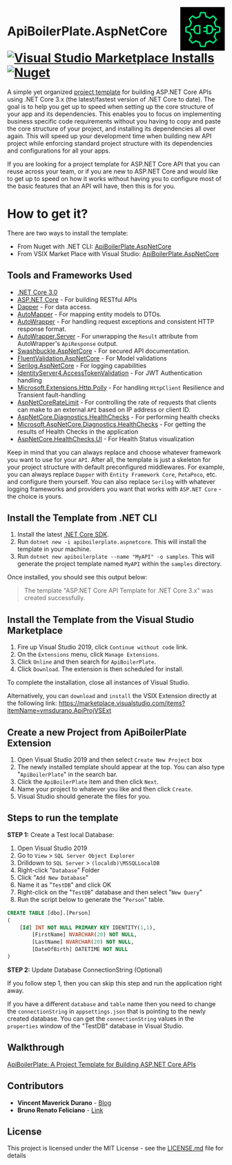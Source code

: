 <img align="right" src="logo.PNG" />

# ApiBoilerPlate.AspNetCore [![Visual Studio Marketplace Installs](https://img.shields.io/visual-studio-marketplace/i/vmsdurano.ApiProjVSExt?color=green)](https://marketplace.visualstudio.com/items?itemName=vmsdurano.ApiProjVSExt) [![Nuget](https://img.shields.io/nuget/dt/ApiBoilerPlate.AspNetCore?color=blue)](https://www.nuget.org/packages/ApiBoilerPlate.AspNetCore)

A simple yet organized [project template](https://marketplace.visualstudio.com/items?itemName=vmsdurano.ApiProjVSExt) for building ASP.NET Core APIs using .NET Core 3.x (the latest/fastest version of .NET Core to date). The goal is to help you get up to speed when setting up the core structure of your app and its dependencies. This enables you to focus on implementing business specific code requirements without you having to copy and paste the core structure of your project, and installing its dependencies all over again. This will speed up your development time when building new API project while enforcing standard project structure with its dependencies and configurations for all your apps.

If you are looking for a project template for ASP.NET Core API that you can reuse across your team, or if you are new to ASP.NET Core and would like to get up to speed on how it works without having you to configure most of the basic features that an API will have, then this is for you.

# How to get it?
There are two ways to install the template:
* From Nuget with .NET CLI: [ApiBoilerPlate.AspNetCore](https://www.nuget.org/packages/ApiBoilerPlate.AspNetCore)
* From VSIX Market Place with Visual Studio: [ApiBoilerPlate.AspNetCore](https://marketplace.visualstudio.com/items?itemName=vmsdurano.ApiProjVSExt)

## Tools and Frameworks Used

* [.NET Core 3.0](https://dotnet.microsoft.com/download/dotnet-core)
* [ASP.NET Core](https://docs.microsoft.com/en-us/aspnet/core/?view=aspnetcore-3.0) - For building RESTful APIs
* [Dapper](https://dapper-tutorial.net/dapper) - For data access.
* [AutoMapper](https://github.com/AutoMapper/AutoMapper) - For mapping entity models to DTOs.
* [AutoWrapper](https://github.com/proudmonkey/AutoWrapper) - For handling request exceptions and consistent HTTP response format.
* [AutoWrapper.Server](https://github.com/proudmonkey/AutoWrapper.Server) - For unwrapping the `Result` attribute from AutoWrapper's `ApiResponse` output.
* [Swashbuckle.AspNetCore](https://github.com/domaindrivendev/Swashbuckle.AspNetCore) - For secured API documentation.
* [FluentValidation.AspNetCore](https://fluentvalidation.net/aspnet) - For Model validations
* [Serilog.AspNetCore](https://github.com/serilog/serilog-aspnetcore) - For logging capabilities
* [IdentityServer4.AccessTokenValidation](https://github.com/IdentityServer/IdentityServer4.AccessTokenValidation) - For JWT Authentication handling
* [Microsoft.Extensions.Http.Polly](https://github.com/App-vNext/Polly/wiki/Polly-and-HttpClientFactory) - For handling `HttpClient` Resilience and Transient fault-handling
* [AspNetCoreRateLimit](https://github.com/stefanprodan/AspNetCoreRateLimit) - For controlling the rate of requests that clients can make to an external `API` based on IP address or client ID.
* [AspNetCore.Diagnostics.HealthChecks](https://github.com/Xabaril/AspNetCore.Diagnostics.HealthChecks) - For performing health checks
* [Microsoft.AspNetCore.Diagnostics.HealthChecks](https://docs.microsoft.com/en-us/aspnet/core/host-and-deploy/health-checks?view=aspnetcore-3.0) - For getting the results of Health Checks in the application
* [AspNetCore.HealthChecks.UI](https://www.nuget.org/packages/AspNetCore.HealthChecks.UI/) - For Health Status visualization


Keep in mind that you can always replace and choose whatever framework you want to use for your `API`. After all, the template is just a skeleton for your project structure with default preconfigured middlewares. For example, you can always replace `Dapper` with `Entity Framework Core`, `PetaPoco`, etc. and configure them yourself. You can also replace `Serilog` with whatever logging frameworks and providers you want that works with `ASP.NET Core` - the choice is yours.

## Install the Template from .NET CLI
1. Install the latest [.NET Core SDK](https://dotnet.microsoft.com/download/dotnet-core/3.0).
2. Run `dotnet new -i apiboilerplate.aspnetcore`. This will install the template in your machine.
3. Run `dotnet new apiboilerplate --name "MyAPI" -o samples`. This will generate the project template named `MyAPI` within the `samples` directory.

Once installed, you should see this output below:

> The template "ASP.NET Core API Template for .NET Core 3.x" was created successfully.  

## Install the Template from the Visual Studio Marketplace

1. Fire up Visual Studio 2019, click `Continue without code` link.
2. On the `Extensions` menu, click `Manage Extensions`.
3. Click `Online` and then search for `ApiBoilerPlate`.
4. Click `Download`. The extension is then scheduled for install.

To complete the installation, close all instances of Visual Studio.

Alternatively, you can `download` and `install` the VSIX Extension directly at the following link: https://marketplace.visualstudio.com/items?itemName=vmsdurano.ApiProjVSExt

## Create a new Project from ApiBoilerPlate Extension

1. Open Visual Studio 2019 and then select `Create New Project` box
2. The newly installed template should appear at the top. You can also type "`ApiBoilerPlate`" in the search bar.
3. Click the `ApiBoilerPlate` item and then click `Next`.
4. Name your project to whatever you like and then click `Create`.
5. Visual Studio should generate the files for you.

## Steps to run the template

**STEP 1:** Create a Test local Database:

1. Open Visual Studio 2019
2. Go to `View` > `SQL Server Object Explorer`
3. Drilldown to `SQL Server` > `(localdb)\MSSQLLocalDB`
4. Right-click "`Database`" Folder
5. Click "`Add New Database`"
6. Name it as "`TestDB`" and click OK
7. Right-click on the "`TestDB`" database and then select "`New Query`"
8. Run the script below to generate the "`Person`" table.

```sql
CREATE TABLE [dbo].[Person]
(
	[Id] INT NOT NULL PRIMARY KEY IDENTITY(1,1), 
    	[FirstName] NVARCHAR(20) NOT NULL, 
    	[LastName] NVARCHAR(20) NOT NULL, 
    	[DateOfBirth] DATETIME NOT NULL
)
```

**STEP 2:** Update Database ConnectionString (Optional)

If you follow step 1, then you can skip this step and run the application right away.

If you have a different `database` and `table` name then you need to change the `connectionString` in `appsettings.json` that is pointing to the newly created database. You can get the `connectionString` values in the `properties` window of the "TestDB" database in Visual Studio.

## Walkthrough

[ApiBoilerPlate: A Project Template for Building ASP.NET Core APIs](http://vmsdurano.com/apiboilerplate-a-project-template-for-building-asp-net-core-apis/)

## Contributors

* **Vincent Maverick Durano** - [Blog](http://vmsdurano.com/)
* **Bruno Renato Feliciano** - [Link](https://www.linkedin.com/in/brunorfeliciano/)

## License

This project is licensed under the MIT License - see the [LICENSE.md](LICENSE) file for details
